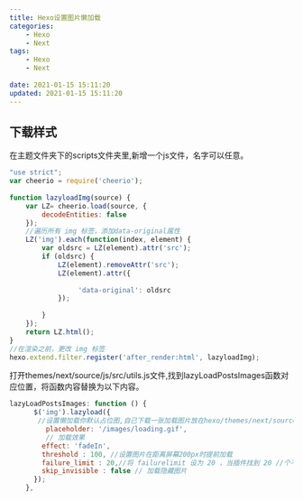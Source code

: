 ```yaml
---
title: Hexo设置图片懒加载
categories:
	- Hexo
	- Next
tags: 
	- Hexo
	- Next
	
date: 2021-01-15 15:11:20
updated: 2021-01-15 15:11:20
---
```


## <span id="inline-blue">下载样式</span>
在主题文件夹下的scripts文件夹里,新增一个js文件，名字可以任意。
```javascript
"use strict";
var cheerio = require('cheerio'); 
  
function lazyloadImg(source) {
    var LZ= cheerio.load(source, {
        decodeEntities: false
    });
    //遍历所有 img 标签，添加data-original属性
    LZ('img').each(function(index, element) {
        var oldsrc = LZ(element).attr('src');
        if (oldsrc) {
            LZ(element).removeAttr('src');
            LZ(element).attr({
                
                 'data-original': oldsrc
            });
            
        }
    });
    return LZ.html();
}
//在渲染之前，更改 img 标签
hexo.extend.filter.register('after_render:html', lazyloadImg);
```

打开themes/next/source/js/src/utils.js文件,找到lazyLoadPostsImages函数对应位置，将函数内容替换为以下内容。
```javascript
lazyLoadPostsImages: function () {
      $('img').lazyload({
	   //设置懒加载你默认占位图,自己下载一张加载图片放在hexo/themes/next/source/images路径下，名称//为loading.gif
         placeholder: '/images/loading.gif',
		 // 加载效果
        effect: 'fadeIn',
        threshold : 100, //设置图片在距离屏幕200px时提前加载
        failure_limit : 20,//将 failurelimit 设为 20 ，当插件找到 20 //个不在可见区域的图片时停止搜索 
        skip_invisible : false // 加载隐藏图片
      });
    },
```
